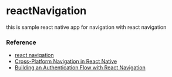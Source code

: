 # reactNavigation

this is sample react native app  for navigation with react navigation

### Reference
* [react navigation](https://reactnavigation.org/)
* [Cross-Platform Navigation in React Native](http://rationalappdev.com/cross-platform-navigation-in-react-native/)
* [Building an Authentication Flow with React Navigation](https://medium.com/the-react-native-log/building-an-authentication-flow-with-react-navigation-fb5de2203b5c)
